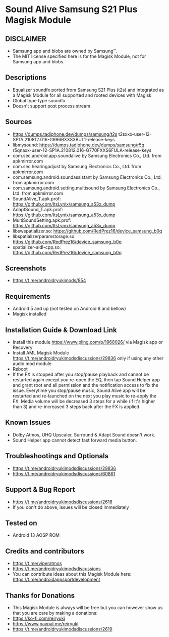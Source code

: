 # Sound Alive Samsung S21 Plus Magisk Module

## DISCLAIMER
- Samsung app and blobs are owned by Samsung™.
- The MIT license specified here is for the Magisk Module, not for Samsung app and blobs.

## Descriptions
- Equalizer soundfx ported from Samsung S21 Plus (t2s) and integrated as a Magisk Module for all supported and rooted devices with Magisk
- Global type type soundfx
- Doesn't support post process stream

## Sources
- https://dumps.tadiphone.dev/dumps/samsung/t2s t2sxxx-user-12-SP1A.210812.016-G996BXXS3BUL1-release-keys
- libmysound: https://dumps.tadiphone.dev/dumps/samsung/r5q r5qnaxx-user-12-SP1A.210812.016-G770FXXS6FULA-release-keys
- com.sec.android.app.soundalive by Samsung Electronics Co., Ltd. from apkmirror.com
- com.sec.hearingadjust by Samsung Electronics Co., Ltd. from apkmirror.com
- com.samsung.android.soundassistant by Samsung Electronics Co., Ltd. from apkmirror.com
- com.samsung.android.setting.multisound by Samsung Electronics Co., Ltd. from apkmirror.com
- SoundAlive_T.apk.prof: https://github.com/ItsLynix/samsung_a53x_dump
- AdaptSound_T.apk.prof: https://github.com/ItsLynix/samsung_a53x_dump
- MultiSoundSetting.apk.prof: https://github.com/ItsLynix/samsung_a53x_dump
- libswspatializer.so: https://github.com/RedPrez16/device_samsung_b0q
- libspatializerparamstorage.so: https://github.com/RedPrez16/device_samsung_b0q
- spatializer-aidl-cpp.so: https://github.com/RedPrez16/device_samsung_b0q

## Screenshots
- https://t.me/androidryukimods/854

## Requirements
- Android 5 and up (not tested on Android 8 and bellow)
- Magisk installed

## Installation Guide & Download Link
- Install this module https://www.pling.com/p/1968026/ via Magisk app or Recovery
- Install AML Magisk Module https://t.me/androidryukimodsdiscussions/29836 only if using any other audio mod module
- Reboot
- If the FX is stopped after you stop/pause playback and cannot be restarted again except you re-open the EQ,
  then tap Sound Helper app and grant root and all permission and the notification access to fix the issue.
  Everytime you stop/pause music, Sound Alive app will be restarted and re-launched on the next you play music to re-apply the FX.
  Media volume will be decreased 3 steps for a while (if it's higher than 3) and re-increased 3 steps back after the FX is applied.

## Known Issues
- Dolby Atmos, UHQ Upscaler, Surround & Adapt Sound doesn't work.
- Sound Helper app cannot detect fast forward media button.

## Troubleshootings and Optionals
- https://t.me/androidryukimodsdiscussions/29836
- https://t.me/androidryukimodsdiscussions/60861

## Support & Bug Report
- https://t.me/androidryukimodsdiscussions/2618
- If you don't do above, issues will be closed immediately

## Tested on
- Android 13 AOSP ROM

## Credits and contributors
- https://t.me/viperatmos
- https://t.me/androidryukimodsdiscussions
- You can contribute ideas about this Magisk Module here: https://t.me/androidappsportdevelopment

## Thanks for Donations
- This Magisk Module is always will be free but you can however show us that you are care by making a donations:
- https://ko-fi.com/reiryuki
- https://www.paypal.me/reiryuki
- https://t.me/androidryukimodsdiscussions/2619


